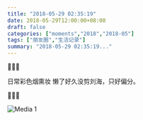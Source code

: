 ```yaml
---
title: "2018-05-29 02:35:19"
date: 2018-05-29T12:00:00+08:00
draft: false
categories: ["moments","2018","2018-05"]
tags: ["朋友圈","生活记录"]
summary: "2018-05-29 02:35:19..."
---
```


💜💗💛

日常彩色烟熏妆
懒了好久没剪刘海，只好偏分。

💜💗💛

![Media 1](/Moments/photos/2018-05-29/201805290235190.jpg)

